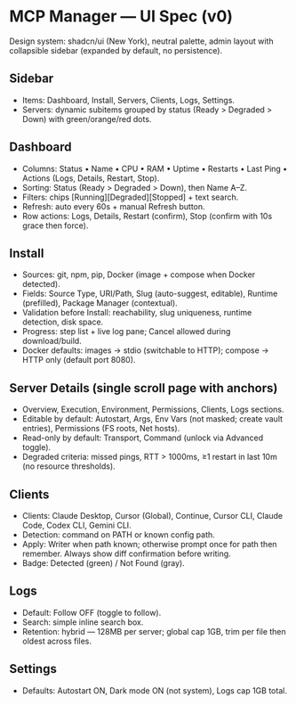 # MCP Manager — UI Spec (v0)

Design system: shadcn/ui (New York), neutral palette, admin layout with collapsible sidebar (expanded by default, no persistence).

## Sidebar
- Items: Dashboard, Install, Servers, Clients, Logs, Settings.
- Servers: dynamic subitems grouped by status (Ready > Degraded > Down) with green/orange/red dots.

## Dashboard
- Columns: Status • Name • CPU • RAM • Uptime • Restarts • Last Ping • Actions (Logs, Details, Restart, Stop).
- Sorting: Status (Ready > Degraded > Down), then Name A–Z.
- Filters: chips [Running][Degraded][Stopped] + text search.
- Refresh: auto every 60s + manual Refresh button.
- Row actions: Logs, Details, Restart (confirm), Stop (confirm with 10s grace then force).

## Install
- Sources: git, npm, pip, Docker (image + compose when Docker detected).
- Fields: Source Type, URI/Path, Slug (auto-suggest, editable), Runtime (prefilled), Package Manager (contextual).
- Validation before Install: reachability, slug uniqueness, runtime detection, disk space.
- Progress: step list + live log pane; Cancel allowed during download/build.
- Docker defaults: images → stdio (switchable to HTTP); compose → HTTP only (default port 8080).

## Server Details (single scroll page with anchors)
- Overview, Execution, Environment, Permissions, Clients, Logs sections.
- Editable by default: Autostart, Args, Env Vars (not masked; create vault entries), Permissions (FS roots, Net hosts).
- Read-only by default: Transport, Command (unlock via Advanced toggle).
- Degraded criteria: missed pings, RTT > 1000ms, ≥1 restart in last 10m (no resource thresholds).

## Clients
- Clients: Claude Desktop, Cursor (Global), Continue, Cursor CLI, Claude Code, Codex CLI, Gemini CLI.
- Detection: command on PATH or known config path.
- Apply: Writer when path known; otherwise prompt once for path then remember. Always show diff confirmation before writing.
- Badge: Detected (green) / Not Found (gray).

## Logs
- Default: Follow OFF (toggle to follow).
- Search: simple inline search box.
- Retention: hybrid — 128MB per server; global cap 1GB, trim per file then oldest across files.

## Settings
- Defaults: Autostart ON, Dark mode ON (not system), Logs cap 1GB total.
